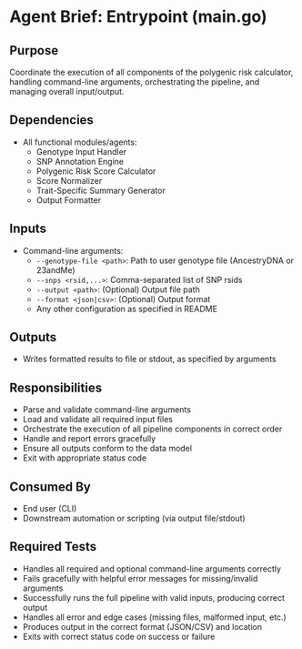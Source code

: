 # Agent Brief: Entrypoint (main.go)

## Purpose
Coordinate the execution of all components of the polygenic risk calculator, handling command-line arguments, orchestrating the pipeline, and managing overall input/output.

## Dependencies
- All functional modules/agents:
  - Genotype Input Handler
  - SNP Annotation Engine
  - Polygenic Risk Score Calculator
  - Score Normalizer
  - Trait-Specific Summary Generator
  - Output Formatter

## Inputs
- Command-line arguments:
  - `--genotype-file <path>`: Path to user genotype file (AncestryDNA or 23andMe)
  - `--snps <rsid,...>`: Comma-separated list of SNP rsids
  - `--output <path>`: (Optional) Output file path
  - `--format <json|csv>`: (Optional) Output format
  - Any other configuration as specified in README

## Outputs
- Writes formatted results to file or stdout, as specified by arguments

## Responsibilities
- Parse and validate command-line arguments
- Load and validate all required input files
- Orchestrate the execution of all pipeline components in correct order
- Handle and report errors gracefully
- Ensure all outputs conform to the data model
- Exit with appropriate status code

## Consumed By
- End user (CLI)
- Downstream automation or scripting (via output file/stdout)

## Required Tests
- Handles all required and optional command-line arguments correctly
- Fails gracefully with helpful error messages for missing/invalid arguments
- Successfully runs the full pipeline with valid inputs, producing correct output
- Handles all error and edge cases (missing files, malformed input, etc.)
- Produces output in the correct format (JSON/CSV) and location
- Exits with correct status code on success or failure

